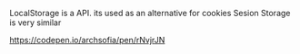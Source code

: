 LocalStorage is a API.
its used as an alternative for cookies
Sesion Storage is very similar

https://codepen.io/archsofia/pen/rNvjrJN

